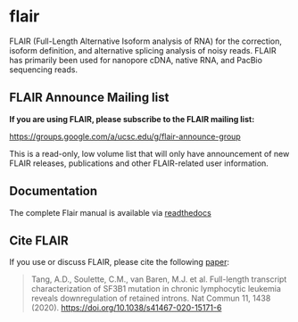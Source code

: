 # flair
FLAIR (Full-Length Alternative Isoform analysis of RNA) for the correction, isoform definition, and alternative splicing analysis of noisy reads. FLAIR has primarily been used for nanopore cDNA, native RNA, and PacBio sequencing reads.

## FLAIR Announce Mailing list
**If you are using FLAIR, please subscribe to the FLAIR mailing list:**

<https://groups.google.com/a/ucsc.edu/g/flair-announce-group>

This is a read-only, low volume list that will only have announcement of new
FLAIR releases, publications and other FLAIR-related user information.


## Documentation

The complete Flair manual is available via [readthedocs](https://flair.readthedocs.io/en/latest/)

## Cite FLAIR <a name="cite"></a>
If you use or discuss FLAIR, please cite the following [paper](https://www.nature.com/articles/s41467-020-15171-6):
>Tang, A.D., Soulette, C.M., van Baren, M.J. et al. Full-length transcript characterization of SF3B1 mutation in chronic lymphocytic leukemia reveals downregulation of retained introns. Nat Commun 11, 1438 (2020). https://doi.org/10.1038/s41467-020-15171-6

